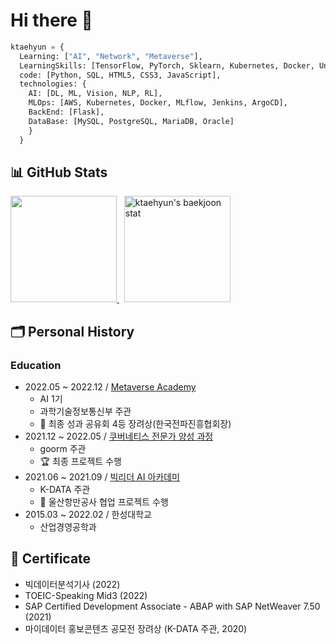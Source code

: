 # Hi there 🐶

```python
ktaehyun = {
  Learning: ["AI", "Network", "Metaverse"],
  LearningSkills: [TensorFlow, PyTorch, Sklearn, Kubernetes, Docker, Unity],
  code: [Python, SQL, HTML5, CSS3, JavaScript],
  technologies: {
    AI: [DL, ML, Vision, NLP, RL],
    MLOps: [AWS, Kubernetes, Docker, MLflow, Jenkins, ArgoCD],
    BackEnd: [Flask],
    DataBase: [MySQL, PostgreSQL, MariaDB, Oracle]
    }
  }
```

## 📊 GitHub Stats

<div>
  <p align="left">
    <a href="https://git.io/streak-stats">
      <img height="170" src="http://github-readme-streak-stats.herokuapp.com?user=ktaehyun&theme=tokyonight_duo&date_format=%5BY%20%5DM%20j" />
    </a>
    &nbsp;
    <a href="https://solved.ac/xoguswndeld">
      <img height="170" src="http://mazassumnida.wtf/api/v2/generate_badge?boj=xoguswndeld" alt="ktaehyun's baekjoon stat" />
    </a>
  </p>
</div>

## 🗂 Personal History
### Education

- 2022.05 ~ 2022.12 / [Metaverse Academy](https://mtvs.kr/)
  - AI 1기
  - 과학기술정보통신부 주관
  - 🥈 최종 성과 공유회 4등 장려상(한국전파진흥협회장)
- 2021.12 ~ 2022.05 / [쿠버네티스 전문가 양성 과정](https://goorm.notion.site/3-beda6e9d0af346a58ffab67cfac8b491)
  - goorm 주관
  - 🏆 최종 프로젝트 수행
- 2021.06 ~ 2021.09 / [빅리더 AI 아카데미](https://bigleader.net/)
  - K-DATA 주관
  - 🥉 울산항만공사 협업 프로젝트 수행
- 2015.03 ~ 2022.02 / 한성대학교
  - 산업경영공학과

## 📜 Certificate
  - 빅데이터분석기사 (2022)
  - TOEIC-Speaking Mid3 (2022)
  - SAP Certified Development Associate - ABAP with SAP NetWeaver 7.50 (2021)
  - 마이데이터 홍보콘텐츠 공모전 장려상 (K-DATA 주관, 2020)
